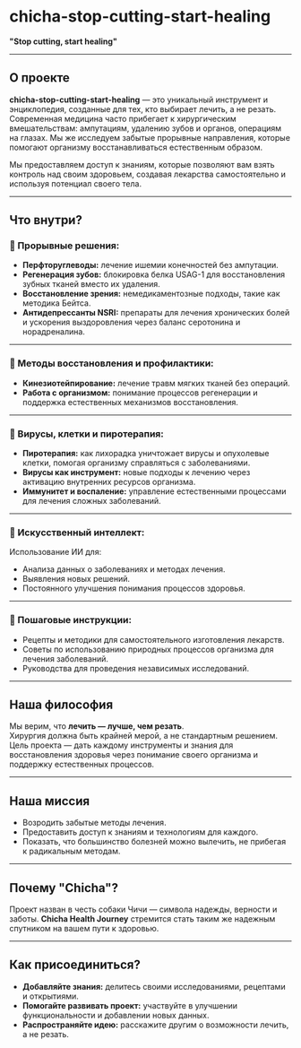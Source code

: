 # chicha-stop-cutting-start-healing
  
**"Stop cutting, start healing"**  

---

## О проекте  
**chicha-stop-cutting-start-healing** — это уникальный инструмент и энциклопедия, созданные для тех, кто выбирает лечить, а не резать.  
Современная медицина часто прибегает к хирургическим вмешательствам: ампутациям, удалению зубов и органов, операциям на глазах. Мы же исследуем забытые прорывные направления, которые помогают организму восстанавливаться естественным образом.  

Мы предоставляем доступ к знаниям, которые позволяют вам взять контроль над своим здоровьем, создавая лекарства самостоятельно и используя потенциал своего тела.  

---

## Что внутри?  

### 🔬 Прорывные решения:  
- **Перфторуглеводы:** лечение ишемии конечностей без ампутации.  
- **Регенерация зубов:** блокировка белка USAG-1 для восстановления зубных тканей вместо их удаления.  
- **Восстановление зрения:** немедикаментозные подходы, такие как методика Бейтса.  
- **Антидепрессанты NSRI:** препараты для лечения хронических болей и ускорения выздоровления через баланс серотонина и норадреналина.  

---

### 🔧 Методы восстановления и профилактики:  
- **Кинезиотейпирование:** лечение травм мягких тканей без операций.  
- **Работа с организмом:** понимание процессов регенерации и поддержка естественных механизмов восстановления.  

---

### 🦠 Вирусы, клетки и пиротерапия:  
- **Пиротерапия:** как лихорадка уничтожает вирусы и опухолевые клетки, помогая организму справляться с заболеваниями.  
- **Вирусы как инструмент:** новые подходы к лечению через активацию внутренних ресурсов организма.  
- **Иммунитет и воспаление:** управление естественными процессами для лечения сложных заболеваний.  

---

### 🧠 Искусственный интеллект:  
Использование ИИ для:  
- Анализа данных о заболеваниях и методах лечения.  
- Выявления новых решений.  
- Постоянного улучшения понимания процессов здоровья.  

---

### 📜 Пошаговые инструкции:  
- Рецепты и методики для самостоятельного изготовления лекарств.  
- Советы по использованию природных процессов организма для лечения заболеваний.  
- Руководства для проведения независимых исследований.  

---

## Наша философия  
Мы верим, что **лечить — лучше, чем резать**.  
Хирургия должна быть крайней мерой, а не стандартным решением. Цель проекта — дать каждому инструменты и знания для восстановления здоровья через понимание своего организма и поддержку естественных процессов.  

---

## Наша миссия  
- Возродить забытые методы лечения.  
- Предоставить доступ к знаниям и технологиям для каждого.  
- Показать, что большинство болезней можно вылечить, не прибегая к радикальным методам.  

---

## Почему "Chicha"?  
Проект назван в честь собаки Чичи — символа надежды, верности и заботы. **Chicha Health Journey** стремится стать таким же надежным спутником на вашем пути к здоровью.  

---

## Как присоединиться?  
- **Добавляйте знания:** делитесь своими исследованиями, рецептами и открытиями.  
- **Помогайте развивать проект:** участвуйте в улучшении функциональности и добавлении новых данных.  
- **Распространяйте идею:** расскажите другим о возможности лечить, а не резать.  
